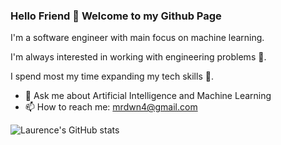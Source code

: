 ### Hello Friend 👋 Welcome to my Github Page

I'm a software engineer with main focus on machine learning. 

I'm always interested in working with engineering problems 🔭.

I spend most my time expanding my tech skills 🌱.

- 💬 Ask me about Artificial Intelligence and Machine Learning
- 📫 How to reach me: mrdwn4@gmail.com

![Laurence's GitHub stats](https://github-readme-stats.vercel.app/api?username=mhmdrdwn&show_icons=true&theme=great-gatsby)
